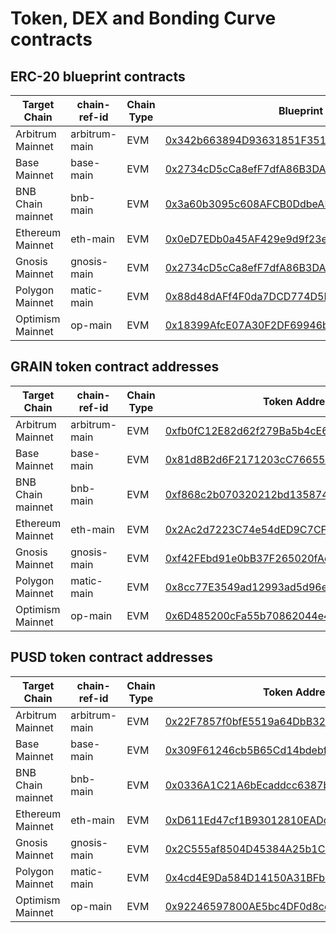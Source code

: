 # Token, DEX and Bonding Curve contracts

## ERC-20 blueprint contracts

|Target Chain|chain-ref-id|Chain Type|Blueprint|
|------------|------------|----------|------------------------|
| Arbitrum Mainnet | arbitrum-main | EVM | [0x342b663894D93631851F351ECE299bC04B69b562](https://arbiscan.io/address/0x342b663894D93631851F351ECE299bC04B69b562) |
| Base Mainnet | base-main |    EVM | [0x2734cD5cCa8efF7dfA86B3DA558e4eC63280f1BB](https://basescan.org/address/0x2734cD5cCa8efF7dfA86B3DA558e4eC63280f1BB) |
| BNB Chain mainnet| bnb-main | EVM | [0x3a60b3095c608AFCB0DdbeADdf32C44A9e0fF6A3](https://bscscan.com/address/0x3a60b3095c608AFCB0DdbeADdf32C44A9e0fF6A3) |
| Ethereum Mainnet | eth-main | EVM | [0x0eD7EDb0a45AF429e9d9f23ec251951B4588E0Ff](https://etherscan.io/address/0x0eD7EDb0a45AF429e9d9f23ec251951B4588E0Ff) |
| Gnosis Mainnet | gnosis-main | EVM | [0x2734cD5cCa8efF7dfA86B3DA558e4eC63280f1BB](https://gnosisscan.io/address/0x2734cD5cCa8efF7dfA86B3DA558e4eC63280f1BB) |
| Polygon Mainnet | matic-main| EVM | [0x88d48dAFf4F0da7DCD774D5B31A0a90A07283882](https://polygonscan.com/address/0x88d48dAFf4F0da7DCD774D5B31A0a90A07283882) |
| Optimism Mainnet | op-main  | EVM | [0x18399AfcE07A30F2DF69946b6110C45A1B4E6111](https://optimistic.etherscan.io/address/0x18399AfcE07A30F2DF69946b6110C45A1B4E6111) |


## GRAIN token contract addresses

|Target Chain|chain-ref-id|Chain Type|Token Address|
|------------|------------|----------|------------------------|
| Arbitrum Mainnet | arbitrum-main | EVM | [0xfb0fC12E82d62f279Ba5b4cE60A8E7c278EC6477](https://arbiscan.io/address/0xfb0fC12E82d62f279Ba5b4cE60A8E7c278EC6477) |
| Base Mainnet | base-main |    EVM | [0x81d8B2d6F2171203cC76655BAe213B28D6f6C9c4](https://basescan.org/address/0x81d8B2d6F2171203cC76655BAe213B28D6f6C9c4) |
| BNB Chain mainnet| bnb-main | EVM | [0xf868c2b070320212bd135874d32c0da2cdcc335c](https://bscscan.com/address/0xf868c2b070320212bd135874d32c0da2cdcc335c) |
| Ethereum Mainnet | eth-main | EVM | [0x2Ac2d7223C74e54dED9C7CF6Ee1FfDE9534f3F87](https://etherscan.io/address/0x2Ac2d7223C74e54dED9C7CF6Ee1FfDE9534f3F87) |
| Gnosis Mainnet | gnosis-main | EVM | [0xf42FEbd91e0bB37F265020fAeA620CC8c2ADA423](https://gnosisscan.io/address/0xf42FEbd91e0bB37F265020fAeA620CC8c2ADA423) |
| Polygon Mainnet | matic-main| EVM | [0x8cc77E3549ad12993ad5d96ef94EF10e6f1B6Fc6](https://polygonscan.com/address/0x8cc77E3549ad12993ad5d96ef94EF10e6f1B6Fc6) |
| Optimism Mainnet | op-main  | EVM | [0x6D485200cFa55b70862044e4DD6DE1dcBc7C278E](https://optimistic.etherscan.io/address/0x6D485200cFa55b70862044e4DD6DE1dcBc7C278E) |


## PUSD token contract addresses

|Target Chain|chain-ref-id|Chain Type|Token Address|
|------------|------------|----------|------------------------|
| Arbitrum Mainnet | arbitrum-main | EVM | [0x22F7857f0bfE5519a64DbB325E3e82088982c15a](https://arbiscan.io/address/0x22F7857f0bfE5519a64DbB325E3e82088982c15a) |
| Base Mainnet | base-main |    EVM | [0x309F61246cb5B65Cd14bdebfDfC7c93fEb372a9D](https://basescan.org/address/0x309F61246cb5B65Cd14bdebfDfC7c93fEb372a9D) |
| BNB Chain mainnet| bnb-main | EVM | [0x0336A1C21A6bEcaddcc6387bF49F421a09eFaD74](https://bscscan.com/address/0x0336A1C21A6bEcaddcc6387bF49F421a09eFaD74) |
| Ethereum Mainnet | eth-main | EVM | [0xD611Ed47cf1B93012810EADd1a7fEeAd02041B8B](https://etherscan.io/address/0xD611Ed47cf1B93012810EADd1a7fEeAd02041B8B) |
| Gnosis Mainnet | gnosis-main | EVM | [0x2C555af8504D45384A25b1C82b99d39445462E29](https://gnosisscan.io/address/0x2C555af8504D45384A25b1C82b99d39445462E29) |
| Polygon Mainnet | matic-main| EVM | [0x4cd4E9Da584D14150A31BFb8443D883C6a1CfdDb](https://polygonscan.com/address/0x4cd4E9Da584D14150A31BFb8443D883C6a1CfdDb) |
| Optimism Mainnet | op-main  | EVM | [0x92246597800AE5bc4DF0d8ce0bd6126104Ec7a8a](https://optimistic.etherscan.io/address/0x92246597800AE5bc4DF0d8ce0bd6126104Ec7a8a) |
